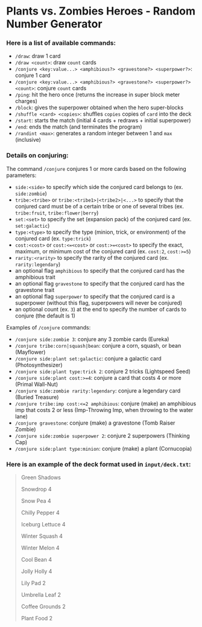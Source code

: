 # Plants vs. Zombies Heroes - Random Number Generator

### Here is a list of available commands:
- `/draw`: draw 1 card
- `/draw <count>`: draw `count` cards
- `/conjure <key:value...> <amphibious?> <gravestone?> <superpower?>`: conjure 1 card
- `/conjure <key:value...> <amphibious?> <gravestone?> <superpower?> <count>`: conjure `count` cards
- `/ping`: hit the hero once (returns the increase in super block meter charges)
- `/block`: gives the superpower obtained when the hero super-blocks
- `/shuffle <card> <copies>`: shuffles `copies` copies of `card` into the deck
- `/start`: starts the match (initial 4 cards + redraws + initial superpower)
- `/end`: ends the match (and terminates the program)
- `/randint <max>`: generates a random integer between 1 and `max` (inclusive)

### Details on conjuring:
The command `/conjure` conjures 1 or more cards based on the following parameters:
- `side:<side>` to specify which side the conjured card belongs to (ex. `side:zombie`)
- `tribe:<tribe>` or `tribe:<tribe1>|<tribe2>|<...>` to specify that the conjured card must be of a certain tribe or one of several tribes (ex. `tribe:fruit`, `tribe:flower|berry`)
- `set:<set>` to specify the set (expansion pack) of the conjured card (ex. `set:galactic`)
- `type:<type>` to specify the type (minion, trick, or environment) of the conjured card (ex. `type:trick`)
- `cost:<cost>` or `cost:<=<cost>` or `cost:>=<cost>` to specify the exact, maximum, or minimum cost of the conjured card (ex. `cost:2`, `cost:>=5`)
- `rarity:<rarity>` to specify the rarity of the conjured card (ex. `rarity:legendary`)
- an optional flag `amphibious` to specify that the conjured card has the amphibious trait
- an optional flag `gravestone` to specify that the conjured card has the gravestone trait
- an optional flag `superpower` to specify that the conjured card is a superpower (without this flag, superpowers will never be conjured)
- an optional count (ex. `3`) at the end to specify the number of cards to conjure (the default is 1)

Examples of `/conjure` commands:
- `/conjure side:zombie 3`: conjure any 3 zombie cards (Eureka)
- `/conjure tribe:corn|squash|bean`: conjure a corn, squash, or bean (Mayflower)
- `/conjure side:plant set:galactic`: conjure a galactic card (Photosynthesizer)
- `/conjure side:plant type:trick 2`: conjure 2 tricks (Lightspeed Seed)
- `/conjure side:plant cost:>=4`: conjure a card that costs 4 or more (Primal Wall-Nut)
- `/conjure side:zombie rarity:legendary`: conjure a legendary card (Buried Treasure)
- `/conjure tribe:imp cost:<=2 amphibious`: conjure (make) an amphibious imp that costs 2 or less (Imp-Throwing Imp, when throwing to the water lane)
- `/conjure gravestone`: conjure (make) a gravestone (Tomb Raiser Zombie)
- `/conjure side:zombie superpower 2`: conjure 2 superpowers (Thinking Cap)
- `/conjure side:plant type:minion`: conjure (make) a plant (Cornucopia)

### Here is an example of the deck format used in `input/deck.txt`:
> Green Shadows
>
> Snowdrop 4
>
> Snow Pea 4
>
> Chilly Pepper 4
>
> Iceburg Lettuce 4
>
> Winter Squash 4
>
> Winter Melon 4
>
> Cool Bean 4
>
> Jolly Holly 4
>
> Lily Pad 2
>
> Umbrella Leaf 2
>
> Coffee Grounds 2
>
> Plant Food 2